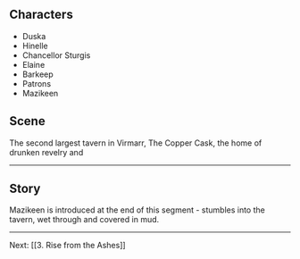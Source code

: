 ## Characters
- Duska
- Hinelle
- Chancellor Sturgis
- Elaine
- Barkeep
- Patrons
- Mazikeen

## Scene

The second largest tavern in Virmarr, The Copper Cask, the home of drunken revelry and

---

## Story



Mazikeen is introduced at the end of this segment - stumbles into the tavern, wet through and covered in mud. 

---
Next: [[3. Rise from the Ashes]]